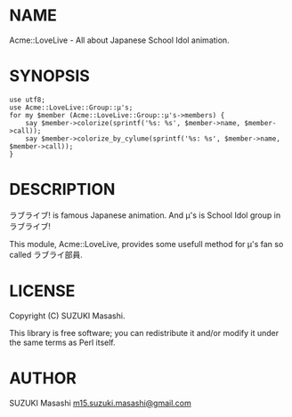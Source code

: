# NAME

Acme::LoveLive - All about Japanese School Idol animation.

# SYNOPSIS

    use utf8;
    use Acme::LoveLive::Group::μ's;
    for my $member (Acme::LoveLive::Group::μ's->members) {
        say $member->colorize(sprintf('%s: %s', $member->name, $member->call));
        say $member->colorize_by_cylume(sprintf('%s: %s', $member->name, $member->call));
    }



# DESCRIPTION

ラブライブ! is famous Japanese animation.
And μ's is School Idol group in ラブライブ!

This module, Acme::LoveLive, provides some usefull method  for μ's fan so called ラブライ部員.

# LICENSE

Copyright (C) SUZUKI Masashi.

This library is free software; you can redistribute it and/or modify
it under the same terms as Perl itself.

# AUTHOR

SUZUKI Masashi <m15.suzuki.masashi@gmail.com>
